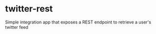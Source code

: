 twitter-rest
============

Simple integration app that exposes a REST endpoint to retrieve a user&#39;s twitter feed